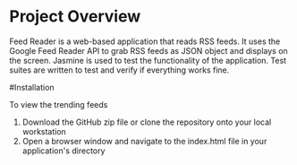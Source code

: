 # Project Overview

Feed Reader is a web-based application that reads RSS feeds. It uses the Google Feed Reader API to grab RSS feeds as JSON object and displays on the screen. Jasmine is used to test the functionality of the application. Test suites are written to test and verify if everything works fine. 

#Installation

To view the trending feeds 

1. Download the GitHub zip file or clone the repository onto your local workstation
2. Open a browser window and navigate to the index.html file in your application's directory

